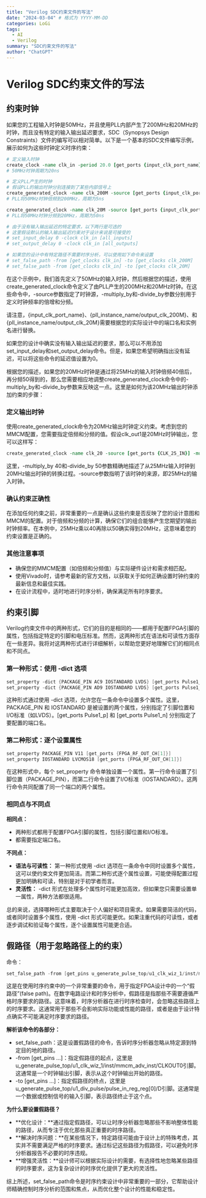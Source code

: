 ```yaml
---
title: "Verilog SDC约束文件的写法"
date: "2024-03-04" # 格式为 YYYY-MM-DD
categories: LoGi
tags:
  - AI
  - Verilog
summary: "SDC约束文件的写法"
author: "ChatGPT"
---
```


# Verilog SDC约束文件的写法

## 约束时钟

如果您的工程输入时钟是50MHz，并且使用PLL内部产生了200MHz和20MHz的时钟，而且没有特定的输入输出延迟要求，SDC（Synopsys Design Constraints）文件的编写可以相对简单。以下是一个基本的SDC文件编写示例，展示如何为这些时钟定义时序约束：

```tcl
# 定义输入时钟
create_clock -name clk_in -period 20.0 [get_ports {input_clk_port_name}]
# 50MHz时钟周期为20ns

# 定义PLL产生的时钟
# 假设PLL的输出时钟分别连接到了某些内部信号上
create_generated_clock -name clk_200M -source [get_ports {input_clk_port_name}] -multiply_by 4 [get_pins {pll_instance_name/output_clk_200M}]
# PLL将50MHz时钟倍频到200MHz，周期为5ns

create_generated_clock -name clk_20M -source [get_ports {input_clk_port_name}] -divide_by 2.5 [get_pins {pll_instance_name/output_clk_20M}]
# PLL将50MHz时钟分频到20MHz，周期为50ns

# 由于没有输入输出延迟的特定要求，以下两行是可选的
# 这里假设默认的输入输出延迟约束对于设计来说是可接受的
# set_input_delay 0 -clock clk_in [all_inputs]
# set_output_delay 0 -clock clk_in [all_outputs]

# 如果您的设计中有特定路径不需要时序分析，可以使用如下命令来设置
# set_false_path -from [get_clocks clk_in] -to [get_clocks clk_200M]
# set_false_path -from [get_clocks clk_in] -to [get_clocks clk_20M]

```

在这个示例中，我们首先定义了50MHz的输入时钟，然后根据您的描述，使用create_generated_clock命令定义了由PLL产生的200MHz和20MHz时钟。在这些命令中，-source参数指定了时钟源，-multiply_by和-divide_by参数分别用于定义时钟频率的倍增和分频。

请注意，{input_clk_port_name}、{pll_instance_name/output_clk_200M}、和{pll_instance_name/output_clk_20M}需要根据您的实际设计中的端口名和实例名进行替换。

如果您的设计中确实没有输入输出延迟的要求，那么可以不用添加set_input_delay和set_output_delay命令。但是，如果您希望明确指出没有延迟，可以将这些命令的延迟值设置为0。


根据您的描述，如果您的20MHz时钟是通过将25MHz的输入时钟倍频40倍后，再分频50得到的，那么您需要相应地调整create_generated_clock命令中的-multiply_by和-divide_by参数来反映这一点。这里是如何为该20MHz输出时钟添加约束的步骤：

### 定义输出时钟

使用create_generated_clock命令为20MHz输出时钟定义约束。考虑到您的MMCM配置，您需要指定倍频和分频的值。假设clk_out1是20MHz时钟输出，您可以这样写：

```tcl
create_generated_clock -name clk_20 -source [get_ports {CLK_25_IN}] -multiply_by 40 -divide_by 50 [get_pins {clk_wiz_0/clk_wiz_0_u0/clk_out1}]
```

这里，-multiply_by 40和-divide_by 50参数精确地描述了从25MHz输入时钟到20MHz输出时钟的转换过程。-source参数指明了该时钟的来源，即25MHz的输入时钟。

### 确认约束正确性

在添加任何约束之前，非常重要的一点是确认这些约束是否反映了您的设计意图和MMCM的配置。对于倍频和分频的计算，确保它们的组合能够产生您期望的输出时钟频率。在本例中，25MHz乘以40再除以50确实得到20MHz，这意味着您的约束设置是正确的。

### 其他注意事项

- 确保您的MMCM配置（如倍频和分频值）与实际硬件设计和需求相匹配。
- 使用Vivado时，请参考最新的官方文档，以获取关于如何正确设置时钟约束的最新信息和最佳实践。
- 在设计流程中，适时地进行时序分析，确保满足所有时序要求。

## 约束引脚

Verilog约束文件中的两种形式，它们的目的是相同的——都用于配置FPGA引脚的属性，包括指定特定的引脚和电压标准。然而，这两种形式在语法和可读性方面存在一些差异。我将对这两种形式进行详细解析，以帮助您更好地理解它们的相同点和不同点。

### 第一种形式：使用 -dict 选项

```verilog
set_property -dict {PACKAGE_PIN AC9 IOSTANDARD LVDS} [get_ports Pulse1_p]
set_property -dict {PACKAGE_PIN AD9 IOSTANDARD LVDS} [get_ports Pulse1_n]
```

这种形式通过使用 -dict 选项，允许您在一条命令中设置多个属性。这里，PACKAGE_PIN 和 IOSTANDARD 是被设置的两个属性，分别指定了引脚位置和I/O标准（如LVDS）。[get_ports Pulse1_p] 和 [get_ports Pulse1_n] 分别指定了要配置的端口名。

### 第二种形式：逐个设置属性

```verilog
set_property PACKAGE_PIN V11 [get_ports {FPGA_RF_OUT_CH[1]}]
set_property IOSTANDARD LVCMOS18 [get_ports {FPGA_RF_OUT_CH[1]}]
```

在这种形式中，每个 set_property 命令单独设置一个属性。第一行命令设置了引脚位置（PACKAGE_PIN），而第二行命令设置了I/O标准（IOSTANDARD）。这两行命令共同配置了同一个端口的两个属性。

### 相同点与不同点

**相同点：**
- 两种形式都用于配置FPGA引脚的属性，包括引脚位置和I/O标准。
- 都需要指定端口名。

**不同点：**
- **语法与可读性：** 第一种形式使用 -dict 选项在一条命令中同时设置多个属性，这可以使约束文件更加简洁。而第二种形式逐个属性设置，可能使得配置过程更加明确和可读，特别是对于初学者而言。
- **灵活性：** -dict 形式在处理多个属性时可能更加高效，但如果您只需要设置单一属性，两种方法都很适用。

总的来说，选择哪种形式主要取决于个人偏好和项目需求。如果需要简洁的代码，或者同时设置多个属性，使用 -dict 形式可能更优。如果注重代码的可读性，或者逐步调试和验证每个属性，逐个设置属性可能更合适。


## 假路径（用于忽略路径上的约束）

命令：

```verilog
set_false_path -from [get_pins u_generate_pulse_top/u1_clk_wiz_1/inst/mmcm_adv_inst/CLKOUT0] -to [get_pins {u_generate_pulse_top/u1_div_pulse/pulse_in_reg_reg[0]/D}]
```

这是在使用时序约束中的一个非常重要的命令，用于指定FPGA设计中的一个“假路径”(false path)。在数字电路设计和时序分析中，假路径是指那些不需要遵循严格时序要求的路径。这意味着，时序分析器在进行时序检查时，会忽略这些路径上的时序要求。这通常用于那些不会影响实际功能或性能的路径，或者是由于设计特点确实不可能满足时序要求的路径。

**解析该命令的各部分：**

- set_false_path：这是设置假路径的命令，告诉时序分析器忽略从特定源到特定目的地的路径。
- -from [get_pins ...]：指定假路径的起点，这里是u_generate_pulse_top/u1_clk_wiz_1/inst/mmcm_adv_inst/CLKOUT0引脚。这通常是一个时钟输出引脚，表示从这个时钟输出开始的路径。
- -to [get_pins ...]：指定假路径的终点，这里是u_generate_pulse_top/u1_div_pulse/pulse_in_reg_reg[0]/D引脚。这通常是一个数据或控制信号的输入引脚，表示路径终止于这个点。

**为什么要设置假路径？**

- **优化设计：**通过指定假路径，可以让时序分析器忽略那些不影响整体性能的路径，从而专注于优化那些真正重要的时序路径。
- **解决时序问题：**在某些情况下，特定路径可能由于设计上的特殊考虑，其实并不需要满足严格的时序要求。通过标记这些路径为假路径，可以避免时序分析器报告不必要的时序违规。
- **增强灵活性：**设计师可以根据实际设计的需要，有选择性地忽略某些路径的时序要求，这为复杂设计的时序优化提供了更大的灵活性。

综上所述，set_false_path命令是时序约束设计中非常重要的一部分，它帮助设计师精确控制时序分析的范围和焦点，从而优化整个设计的性能和稳定性。